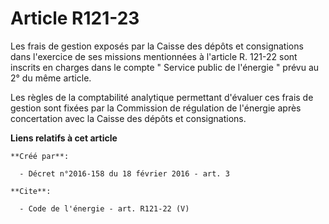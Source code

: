 # Article R121-23

Les frais de gestion exposés par la Caisse des dépôts et consignations dans l'exercice de ses missions mentionnées à
l'article R. 121-22 sont inscrits en charges dans le compte " Service public de l'énergie " prévu au 2° du même article. 

Les règles de la comptabilité analytique permettant d'évaluer ces frais de gestion sont fixées par la Commission de
régulation de l'énergie après concertation avec la Caisse des dépôts et consignations.

**Liens relatifs à cet article**

	**Créé par**:

	  - Décret n°2016-158 du 18 février 2016 - art. 3

	**Cite**:

	  - Code de l'énergie - art. R121-22 (V)
